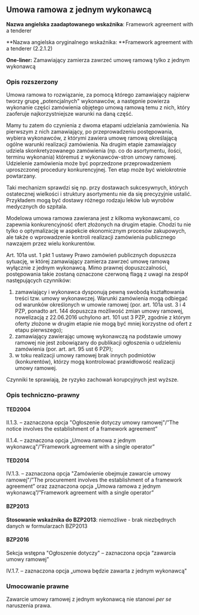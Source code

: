 ## Umowa ramowa z jednym wykonawcą

**Nazwa angielska zaadaptowanego wskaźnika**: Framework agreement with a tenderer

**Nazwa angielska oryginalnego wskaźnika: **Framework agreement with a tenderer (2.2.1.2)

**One-liner:** Zamawiający zamierza zawrzeć umowę ramową tylko z jednym wykonawcą

### Opis rozszerzony 

Umowa ramowa to rozwiązanie, za pomocą którego zamawiający najpierw tworzy grupę „potencjalnych" wykonawców, a następnie powierza wykonanie części zamówienia objętego umową ramową temu z nich, który zaoferuje najkorzystniejsze warunki na daną część.

Mamy tu zatem do czynienia z dwoma etapami udzielania zamówienia. Na pierwszym z nich zamawiający, po przeprowadzeniu postępowania, wybiera wykonawców, z którymi zawiera umowę ramową określającą ogólne warunki realizacji zamówienia. Na drugim etapie zamawiający udziela skonkretyzowanego zamówienia (np. co do asortymentu, ilości, terminu wykonania) któremuś z wykonawców-stron umowy ramowej. Udzielenie zamówienia może być poprzedzone przeprowadzeniem uproszczonej procedury konkurencyjnej. Ten etap może być wielokrotnie powtarzany.

Taki mechanizm sprawdzi się np. przy dostawach sukcesywnych, których ostatecznej wielkości i struktury asortymentu nie da się precyzyjnie ustalić. Przykładem mogą być dostawy różnego rodzaju leków lub wyrobów medycznych do szpitala.

Modelowa umowa ramowa zawierana jest z kilkoma wykonawcami, co zapewnia konkurencyjność ofert złożonych na drugim etapie. Chodzi tu nie tylko o optymalizację w aspekcie ekonomicznym procesów zakupowych, ale także o wprowadzenie kontroli realizacji zamówienia publicznego nawzajem przez wielu konkurentów.

Art. 101a ust. 1 pkt 1 ustawy Prawo zamówień publicznych dopuszcza sytuację, w której zamawiający zamierza zawrzeć umowę ramową wyłącznie z jednym wykonawcą. Mimo prawnej dopuszczalności, postępowania takie zostaną oznaczone czerwoną flagą z uwagi na zespół następujących czynników:

1. zamawiający 	i wykonawca dysponują pewną swobodą kształtowania treści tzw. 	umowy wykonawczej. Warunki zamówienia mogą odbiegać od warunków 	określonych w umowie ramowej (por. art. 101a ust. 3 i 4 PZP, ponadto art. 144 dopuszcza możliwość zmian umowy ramowej, 	nowelizacją z 22.06.2016 uchylono art. 101 ust 3 PZP, zgodnie z 	którym oferty złożone w drugim etapie nie mogą być mniej 	korzystne od ofert z etapu pierwszego);
2. zamawiający 	zawierając umowę wykonawczą na podstawie umowy ramowej nie jest 	zobowiązany do publikacji ogłoszenia o udzieleniu zamówienia 	(por. art. art. 95 ust 6 PZP);
3. w 	toku realizacji umowy ramowej brak innych podmiotów (konkurentów), 	którzy mogą kontrolować prawidłowość realizacji umowy ramowej.

Czynniki te sprawiają, że ryzyko zachowań korupcyjnych jest wyższe.

### Opis techniczno-prawny

#### TED2004

II.1.3. – zaznaczona opcja "Ogłoszenie dotyczy umowy ramowej"/”The notice involves the establishment of a framework agreement”

II.1.4. – zaznaczona opcja „Umowa ramowa z jednym wykonawcą"/”Framework agreement with a single operator”

#### TED2014

IV.1.3. – zaznaczona opcja "Zamówienie obejmuje zawarcie umowy ramowej"/”The procurement involves the establishment of a framework agreement” oraz zaznaczona opcja „Umowa ramowa z jednym wykonawcą”/”Framework agreement with a single operator”

#### BZP2013

**Stosowanie wskaźnika do BZP2013**: niemożliwe - brak niezbędnych danych w formularzach BZP2013

#### BZP2016

Sekcja wstępna "Ogłoszenie dotyczy" – zaznaczona opcja “zawarcia umowy ramowej”

IV.1.7. – zaznaczona opcja „umowa będzie zawarta z jednym wykonawcą"

### Umocowanie prawne

Zawarcie umowy ramowej z jednym wykonawcą nie stanowi *per se* naruszenia prawa.